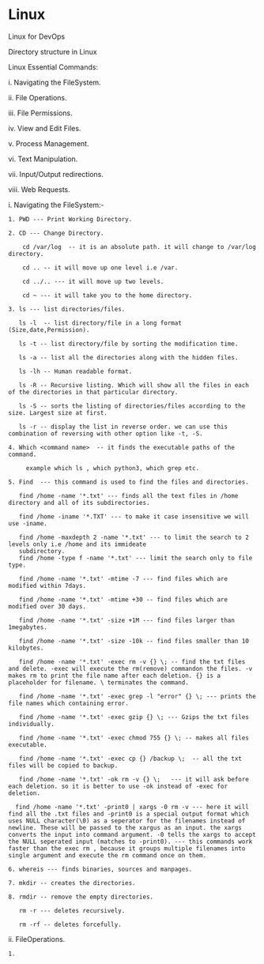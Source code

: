 # Linux
Linux for DevOps

Directory structure in Linux


Linux Essential Commands:

  i. Navigating the FileSystem.

  ii. File Operations.

  iii. File Permissions.

  iv. View and Edit Files.

  v. Process Management.

  vi. Text Manipulation.

  vii. Input/Output redirections.

  viii. Web Requests.



  i. Navigating the FileSystem:-

    1. PWD --- Print Working Directory.

    2. CD --- Change Directory.

        cd /var/log  -- it is an absolute path. it will change to /var/log directory.

        cd .. -- it will move up one level i.e /var.

        cd ../.. --- it will move up two levels.

        cd ~ --- it will take you to the home directory.

    3. ls --- list directories/files.

       ls -l  -- list directory/file in a long format (Size,date,Permission).

       ls -t -- list directory/file by sorting the modification time.

       ls -a -- list all the directories along with the hidden files.

       ls -lh -- Human readable format.

       ls -R -- Recursive listing. Which will show all the files in each of the directories in that particular directory.

       ls -S -- sorts the listing of directories/files according to the size. Largest size at first.

       ls -r -- display the list in reverse order. we can use this combination of reversing with other option like -t, -S.

    4. Which <command name>  -- it finds the executable paths of the command.

         example which ls , which python3, which grep etc.

    5. Find  --- this command is used to find the files and directories.

       find /home -name '*.txt' --- finds all the text files in /home directory and all of its subdirectories.

       find /home -iname '*.TXT' --- to make it case insensitive we will use -iname.

       find /home -maxdepth 2 -name '*.txt' --- to limit the search to 2 levels only i.e /home and its immideate 
       subdirectory.
       find /home -type f -name '*.txt' --- limit the search only to file type.

       find /home -name '*.txt' -mtime -7 --- find files which are modified within 7days.

       find /home -name '*.txt' -mtime +30 -- find files which are modified over 30 days.

       find /home -name '*.txt' -size +1M --- find files larger than 1megabytes.

       find /home -name '*.txt' -size -10k -- find files smaller than 10 kilobytes.

       find /home -name '*.txt' -exec rm -v {} \; -- find the txt files and delete. -exec will execute the rm(remove) commandon the files. -v makes rm to print the file name after each deletion. {} is a placeholder for filename. \ terminates the command. 

       find /home -name '*.txt' -exec grep -l "error" {} \; --- prints the file names which containing error.

       find /home -name '*.txt' -exec gzip {} \; --- Gzips the txt files individually.

       find /home -name '*.txt' -exec chmod 755 {} \; -- makes all files executable.

       find /home -name '*.txt' -exec cp {} /backup \;  -- all the txt files will be copied to backup.

       find /home -name '*.txt' -ok rm -v {} \;   --- it will ask before each deletion. so it is better to use -ok instead of -exec for deletion.

      find /home -name '*.txt' -print0 | xargs -0 rm -v --- here it will find all the .txt files and -print0 is a special output format which uses NULL character(\0) as a seperator for the filenames instead of newline. These will be passed to the xargus as an input. the xargs converts the input into command argument. -0 tells the xargs to accept the NULL seperated input (matches to -print0). --- this commands work faster than the exec rm , because it groups multiple filenames into single argument and execute the rm command once on them.

    6. whereis --- finds binaries, sources and manpages.

    7. mkdir -- creates the directories.

    8. rmdir -- remove the empty directories.

       rm -r --- deletes recursively.

       rm -rf -- deletes forcefully.


  ii. FileOperations.
  
    1. 




